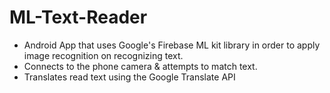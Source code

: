 # ML-Text-Reader

- Android App that uses Google's Firebase ML kit library in order to apply image recognition on recognizing text.
- Connects to the phone camera & attempts to match text.
- Translates read text using the Google Translate API
